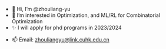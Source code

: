 - 👋 Hi, I’m @zhouliang-yu
- 👀 I’m interested in Optimization, and ML/RL for Combinatorial Optimization 
- ✨ I will apply for phd programs in 2023/2024
<!-- - 💞️ I’m looking to collaborate on  -->
- 📫 Email: zhouliangyu@link.cuhk.edu.cn

<!---
zhouliang-yu/zhouliang-yu is a ✨ special ✨ repository because its `README.md` (this file) appears on your GitHub profile.
You can click the Preview link to take a look at your changes.
--->
